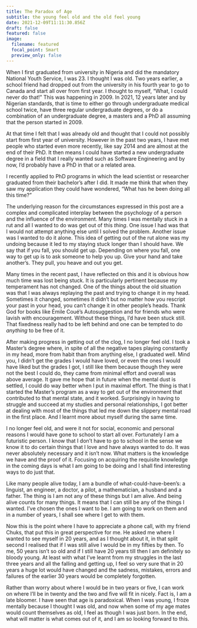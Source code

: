 ```yaml
---
title: The Paradox of Age
subtitle: the young feel old and the old feel young
date: 2021-12-09T11:11:30.856Z
draft: false
featured: false
image:
  filename: featured
  focal_point: Smart
  preview_only: false
---
```

When I first graduated from university in Nigeria and did the mandatory National Youth Service, I was 23. I thought I was old. Two years earlier, a school friend had dropped out from the university in his fourth year to go to Canada and start all over from first year. I thought to myself, “What, I could never do that!” This was happening in 2009. In 2021, 12 years later and by Nigerian standards, that is time to either go through undergraduate medical school twice, have three regular undergraduate degrees, or do a combination of an undergraduate degree, a masters and a PhD all assuming that the person started in 2009.

At that time I felt that I was already old and thought that I could not possibly start from first year of university. However in the past two years, I have met people who started even more recently, like say 2014 and are almost at the end of their PhD. It then means I could have started a new undergraduate degree in a field that I really wanted such as Software Engineering and by now, I’d probably have a PhD in that or a related area.

I recently applied to PhD programs in which the lead scientist or researcher graduated from their bachelor’s after I did. It made me think that when they saw my application they could have wondered, “What has he been doing all this time?”

The underlying reason for the circumstances expressed in this post are a complex and complicated interplay between the psychology of a person and the influence of the environment. Many times I was mentally stuck in a rut and all I wanted to do was get out of this *thing*. One issue I had was that I would not attempt anything else until I solved the problem. Another issue was I wanted to do it alone. This idea of getting out of the rut alone was my undoing because it led to my staying stuck longer than I should have. We say that if you fall, you should get up. Depending on where you fall, one way to get up is to ask someone to help you up. Give your hand and take another’s. They pull, you heave and out you get.

Many times in the recent past, I have reflected on this and it is obvious how much time was lost being stuck. It is particularly pertinent because my temperament has not changed. One of the things about the old situation was that I was always replaying the past and trying to change it in my head. Sometimes it changed, sometimes it didn’t but no matter how you rescript your past in your head, you can’t change it in other people’s heads. Thank God for books like Émile Coué’s Autosuggestion and for friends who were lavish with encouragement. Without these things, I’d have been stuck still. That fixedness really had to be left behind and one can be tempted to do *anything* to be free of it.

After making progress in getting out of the clog, I no longer feel old. I took a Master’s degree where, in spite of all the negative tapes playing constantly in my head, more from habit than from anything else, I graduated well. Mind you, I didn’t get the grades I would have loved, or even the ones I would have liked but the grades I got, I still like them because though they were not the best I could do, they came from minimal effort and overall was above average. It gave me hope that in future when the mental dust is settled, I could do way better when I put in maximal effort. The thing is that I started the Master’s program as a way to get out of the environment that contributed to that mental state, and it worked. Surprisingly in having to struggle and succeed at my studies and personal relationships, I got better at dealing with most of the things that led me down the slippery mental road in the first place. And I learnt more about myself during the same time.

I no longer feel old, and were it not for social, economic and personal reasons I would have gone to school to start all over. Fortunately I am a futuristic person. I know that I don’t have to go to school in the sense we know it to do certain things that I love and have always wanted to do. It was never absolutely necessary and it isn’t now. What matters is the knowledge we have and the proof of it. Focusing on acquiring the requisite knowledge in the coming days is what I am going to be doing and I shall find interesting ways to do just that.

Like many people alive today, I am a bundle of what-could-have-been’s: a linguist, an engineer, a doctor, a pilot, a mathematician, a husband and a father. The thing is I am not any of these things but I am alive. And being alive counts for many things. It means that I can still be any of the things I wanted. I’ve chosen the ones I want to be. I am going to work on them and in a number of years, I shall see where I get to with them.

Now this is the point where I have to appreciate a phone call, with my friend Chuks, that put this in great perspective for me. He asked me where I wanted to see myself in 20 years, and as I thought about it, in that split second I realised that if I was still alive I would be in my fifties by then. To me, 50 years isn’t so old and if I still have 20 years till then I am definitely so bloody young. At least with what I’ve learnt from my struggles in the last three years and all the falling and getting up, I feel so very sure that in 20 years a huge lot would have changed and the sadness, mistakes, errors and failures of the earlier 30 years would be completely forgotten.

Rather than worry about where I would be in two years or five, I can work on where I’ll be in twenty and the two and five will fit in nicely. Fact is, I am a late bloomer. I have seen that age is paradoxical. When I was young, I froze mentally because I thought I was old, and now when some of my age mates would count themselves as old, I feel as though I was just born. In the end, what will matter is what comes out of it, and I am so looking forward to this.